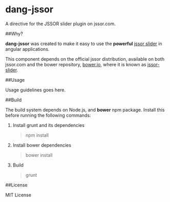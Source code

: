 dang-jssor
==========
A directive for the JSSOR slider plugin on jssor.com.

##Why?

__dang-jssor__ was created to make it easy to use the __powerful__ [jssor slider](http://jssor.com) in angular applications.

This component depends on the official jssor distribution, available on both jssor.com and the bower repository, [bower.io](http://bower.io), where it is known as [jssor-slider](https://github.com/jssor/jquery-slider).

##Usage

Usage guidelines goes here.

##Build

The build system depends on Node.js, and __bower__ npm package.  Install this before running the following commands:

1.  Install grunt and its dependencies
    > npm install

2.  Install bower dependencies
    > bower install

3.  Build
    > grunt

##License

MIT License
